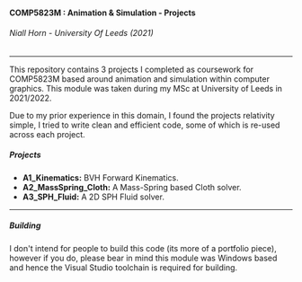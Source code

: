 #### COMP5823M : Animation & Simulation - Projects

###### Niall Horn - University Of Leeds (2021)

____

This repository contains 3 projects I completed as coursework for COMP5823M based around animation and simulation within computer graphics. This module was taken during my MSc at University of Leeds in 2021/2022. 

Due to my prior experience in this domain, I found the projects relativity simple, I tried to write clean and efficient code, some of which is re-used across each project. 

##### Projects

* **A1_Kinematics:** BVH Forward Kinematics.
* **A2_MassSpring_Cloth:** A Mass-Spring based Cloth solver. 
* **A3_SPH_Fluid:** A 2D SPH Fluid solver. 

___

##### Building

I don't intend for people to build this code (its more of a portfolio piece), however if you do, please bear in mind this module was Windows based and hence the Visual Studio toolchain is required for building. 
